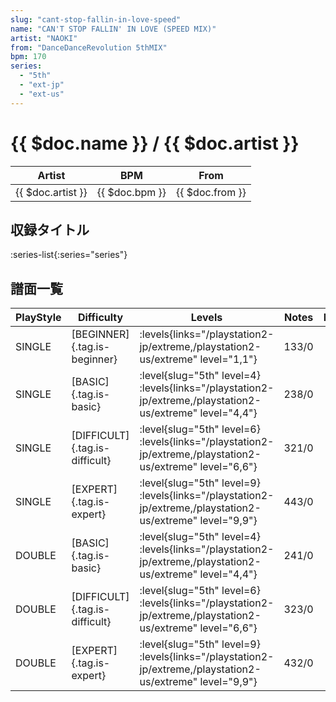 ```yaml
---
slug: "cant-stop-fallin-in-love-speed"
name: "CAN'T STOP FALLIN' IN LOVE (SPEED MIX)"
artist: "NAOKI"
from: "DanceDanceRevolution 5thMIX"
bpm: 170
series:
  - "5th"
  - "ext-jp"
  - "ext-us"
---
```


# {{ $doc.name }} / {{ $doc.artist }}

|Artist|BPM|From|
|------|---|----|
|{{ $doc.artist }}|{{ $doc.bpm }}|{{ $doc.from }}|

## 収録タイトル

:series-list{:series="series"}

## 譜面一覧

|PlayStyle|Difficulty|Levels|Notes|Movie|
|---------|----------|------|-----|-----|
|SINGLE|[BEGINNER]{.tag.is-beginner}| :levels{links="/playstation2-jp/extreme,/playstation2-us/extreme" level="1,1"}|133/0||
|SINGLE|[BASIC]{.tag.is-basic}|<div class="field is-grouped is-grouped-multiline"> :level{slug="5th" level=4}  :levels{links="/playstation2-jp/extreme,/playstation2-us/extreme" level="4,4"}</div>|238/0||
|SINGLE|[DIFFICULT]{.tag.is-difficult}|<div class="field is-grouped is-grouped-multiline"> :level{slug="5th" level=6}  :levels{links="/playstation2-jp/extreme,/playstation2-us/extreme" level="6,6"}</div>|321/0||
|SINGLE|[EXPERT]{.tag.is-expert}|<div class="field is-grouped is-grouped-multiline"> :level{slug="5th" level=9}  :levels{links="/playstation2-jp/extreme,/playstation2-us/extreme" level="9,9"}</div>|443/0||
|DOUBLE|[BASIC]{.tag.is-basic}|<div class="field is-grouped is-grouped-multiline"> :level{slug="5th" level=4}  :levels{links="/playstation2-jp/extreme,/playstation2-us/extreme" level="4,4"}</div>|241/0||
|DOUBLE|[DIFFICULT]{.tag.is-difficult}|<div class="field is-grouped is-grouped-multiline"> :level{slug="5th" level=6}  :levels{links="/playstation2-jp/extreme,/playstation2-us/extreme" level="6,6"}</div>|323/0||
|DOUBLE|[EXPERT]{.tag.is-expert}|<div class="field is-grouped is-grouped-multiline"> :level{slug="5th" level=9}  :levels{links="/playstation2-jp/extreme,/playstation2-us/extreme" level="9,9"}</div>|432/0||

